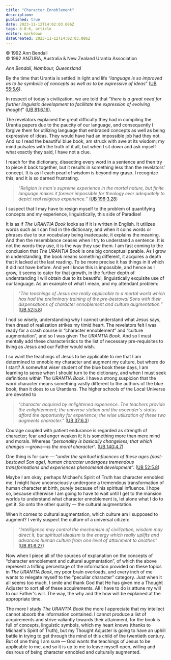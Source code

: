 ```yaml
---
title: "Character Ennoblement"
description: 
published: true
date: 2023-11-12T14:02:03.086Z
tags: 6-0-6, article
editor: markdown
dateCreated: 2023-11-12T14:02:03.086Z
---
```


<p class="v-card v-sheet theme--light gray lighten-3 px-2 py-1">© 1992 Ann Bendall<br>© 1992 ANZURA, Australia & New Zealand Urantia Association</p>

_Ann Bendall, Nambour, Queensland_

By the time that Urantia is settled in light and life “_language is so improved as to be symbolic of concepts as well as to be expressive of ideas_” ([UB 55:5.6](/en/The_Urantia_Book/55#p5_6)).

In respect of today's civilization, we are told that “_there is a great need for further linguistic development to facilitate the expression of evolving thought_” ([UB 81:6.16](/en/The_Urantia_Book/81#p6_16)).

The revelators explained the great difficulty they had in compiling the Urantia papers due to the paucity of our language, and consequently I forgive them for utilizing language that embraced concepts as well as being expressive of ideas. They would have had an impossible job had they not. And so I read the beautiful blue book, am struck with awe at its wisdom; my mind pulsates with the truth of it all, but when I sit down and ask myself what exactly they said, I have not a clue.

I reach for the dictionary, dissecting every word in a sentence and then try to piece it back together, but it results in something less than the revelators' concept. It is as if each pearl of wisdom is beyond my grasp. I recognize this, and it is so darned frustrating.

> “_Religion is man's supreme experience in the mortal nature, but finite language makes it forever impossible for theology ever adequately to depict real religious experience._” ([UB 196:3.28](/en/The_Urantia_Book/196#p3_28))

I suspect that I may have to resign myself to the problem of quantifying concepts and my experience, linguistically, this side of Paradise!

It is as if _The URANTIA Book_ looks as if it is written in English. It utilizes words such as I can find in the dictionary, and when it coins words or phrases due to our vocabulary being inadequate, it explains the meaning. And then the resemblance ceases when I try to understand a sentence. It is not the words they use, it is the way they use them. I am fast coming to the conclusion that _The URANTIA Book_ is one big conceptual parable. As I grow in understanding, the book means something different, it acquires a depth that it lacked at the last reading. To be more precise it has things in it which it did not have before. And yet I know this is impossible, and hence as I grow, it seems to cater for that growth, in the further depth of understanding I will obtain due to its beautiful, linguistically exquisite use of our language. As an example of what I mean, and my attendant problem:

> “_The teachings of Jesus are really applicable to a mortal world which has had the preliminary training of the pre-bestowal Sons with their dispensations of character ennoblement and culture augmentation._” ([UB 52:5.8](/en/The_Urantia_Book/52#p5_8))

I nod so wisely, understanding why I cannot understand what Jesus says, then dread of realization strikes my timid heart. The revelators felt I was ready for a crash course in “character ennoblement” and “culture augmentation”, and so I was given _The URANTIA Book_. And so I must mentally add these characteristics to the list of necessary pre-requisites to living as Jesus and our Father would wish.

I so want the teachings of Jesus to be applicable to me that I am determined to ennoble my character and augment my culture, but where do I start? A somewhat wiser student of the blue book these days, I am learning to sense when I should turn to the dictionary, and when I must seek definitions within _The URANTIA Book_. I have a strong suspicion that the word character means something vastly different to the authors of the blue book, than it does to us Urantians. The higher schools of the Local Universe are devoted to

> “_character acquired by enlightened experience. The teachers provide the enlightenment; the universe station and the ascender's status afford the opportunity for experience; the wise utilization of these two augments character._” ([UB 37:6.3](/en/The_Urantia_Book/37#p6_3))

Courage coupled with patient endurance is regarded as strength of character; fear and anger weaken it; it is something more than mere mind and morals. Whereas “_personality is basically changeless; that which changes —grows—is the moral character_”. ([UB 140:4.7](/en/The_Urantia_Book/140#p4_7))

One thing is for sure — “_under the spiritual influences of these ages (post-bestowal Son age), human character undergoes tremendous transformations and experiences phenomenal development_”. ([UB 52:5.8](/en/The_Urantia_Book/52#p5_8))

Maybe I am okay, perhaps Michael's Spirit of Truth has character ennobled me. I might have unconsciously undergone a tremendous transformation of human character at birth, purely because of his spiritual influence. I hope so, because otherwise I am going to have to wait until I get to the mansion worlds to understand what character ennoblement is, let alone what I do to get it. So onto the other quality — the cultural augmentation.

When it comes to cultural augmentation, which culture am I supposed to augment? I verily suspect the culture of a universal citizen:

> “_Intelligence may control the mechanism of civilization, wisdom may direct it, but spiritual idealism is the energy which really uplifts and advances human culture from one level of attainment to another._” ([UB 81:6.27](/en/The_Urantia_Book/81#p6_27))

Now when I piece all of the sources of explanation on the concepts of “character ennoblement and cultural augmentation”, of which the above represent a trifling percentage of the information provided on these topics in _The URANTIA Book_, my poor brain overloads, and every inch of me wants to relegate myself to the “peculiar character” category. Just when it all seems too much, I smile and thank God that He has given me a Thought Adjuster to sort all of these acquirements. All I have to do is attune my will to our Father's will. The way, the why and the how will be explained at the appropriate time.

The more I study _The URANTIA Book_ the more I appreciate that my intellect cannot absorb the information contained. I cannot produce a list of acquirements and strive valiantly towards their attainment, for the book is full of concepts, linguistic symbols, which my heart knows (thanks to Michael's Spirit of Truth), but my Thought Adjuster is going to have an uphill battle in trying to get through the mind of this child of the twentieth century. But of one thing I am sure — God wants the teachings of Jesus to be applicable to me, and so it is up to me to leave myself open, willing and desirous of being character ennobled and culturally augmented.